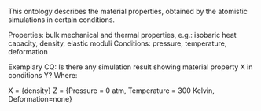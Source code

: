 This ontology describes the material properties, obtained by the atomistic simulations in certain conditions.

Properties: bulk mechanical and thermal properties, e.g.: isobaric heat capacity, density, elastic moduli
Conditions: pressure, temperature, deformation 

Exemplary CQ:
Is there any simulation result showing material property X in conditions Y? Where:

X = {density}
Z = {Pressure = 0 atm, Temperature = 300 Kelvin, Deformation=none}  
